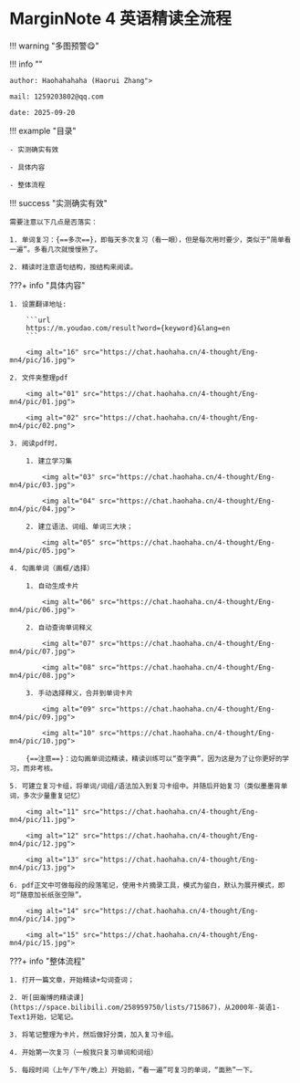 # MarginNote 4 英语精读全流程

!!! warning "多图预警😋"

!!! info ""
    
    author: Haohahahaha (Haorui Zhang">
    
    mail: 1259203802@qq.com

    date: 2025-09-20

!!! example "目录"

    - 实测确实有效
    
    - 具体内容
    
    - 整体流程

!!! success "实测确实有效"

    需要注意以下几点是否落实：

    1. 单词复习：{==多次==}，即每天多次复习（看一眼），但是每次用时要少，类似于“简单看一遍”。多看几次就慢慢熟了。
   
    2. 精读时注意语句结构，按结构来阅读。


???+ info "具体内容"

    1. 设置翻译地址: 
    
        ```url
        https://m.youdao.com/result?word={keyword}&lang=en
        ```
        
        <img alt="16" src="https://chat.haohaha.cn/4-thought/Eng-mn4/pic/16.jpg">

    2. 文件夹整理pdf
    
        <img alt="01" src="https://chat.haohaha.cn/4-thought/Eng-mn4/pic/01.jpg">
       
        <img alt="02" src="https://chat.haohaha.cn/4-thought/Eng-mn4/pic/02.png">
    
    3. 阅读pdf时，
       
        1. 建立学习集
        
            <img alt="03" src="https://chat.haohaha.cn/4-thought/Eng-mn4/pic/03.jpg">
            
            <img alt="04" src="https://chat.haohaha.cn/4-thought/Eng-mn4/pic/04.jpg">
            
        2. 建立语法、词组、单词三大块；
   
            <img alt="05" src="https://chat.haohaha.cn/4-thought/Eng-mn4/pic/05.jpg">
    
    4. 勾画单词（画框/选择）

        1. 自动生成卡片
        
            <img alt="06" src="https://chat.haohaha.cn/4-thought/Eng-mn4/pic/06.jpg">

        2. 自动查询单词释义
        
            <img alt="07" src="https://chat.haohaha.cn/4-thought/Eng-mn4/pic/07.jpg">

            <img alt="08" src="https://chat.haohaha.cn/4-thought/Eng-mn4/pic/08.jpg">
        
        3. 手动选择释义，合并到单词卡片
   
            <img alt="09" src="https://chat.haohaha.cn/4-thought/Eng-mn4/pic/09.jpg">

            <img alt="10" src="https://chat.haohaha.cn/4-thought/Eng-mn4/pic/10.jpg">
    
        {==注意==}：边勾画单词边精读，精读训练可以“查字典”，因为这是为了让你更好的学习，而非考核。
    
    5. 可建立复习卡组，将单词/词组/语法加入到复习卡组中。并随后开始复习（类似墨墨背单词，多次少量重复记忆）
    
        <img alt="11" src="https://chat.haohaha.cn/4-thought/Eng-mn4/pic/11.jpg">

        <img alt="12" src="https://chat.haohaha.cn/4-thought/Eng-mn4/pic/12.jpg">

        <img alt="13" src="https://chat.haohaha.cn/4-thought/Eng-mn4/pic/13.jpg">

    6. pdf正文中可做每段的段落笔记，使用卡片摘录工具，模式为留白，默认为展开模式，即可“随意加长纸张空隙”。

        <img alt="14" src="https://chat.haohaha.cn/4-thought/Eng-mn4/pic/14.jpg">

        <img alt="15" src="https://chat.haohaha.cn/4-thought/Eng-mn4/pic/15.jpg">
   
???+ info "整体流程"

    1. 打开一篇文章，开始精读+勾词查词；
    
    2. 听[田瀚博的精读课](https://space.bilibili.com/258959750/lists/715867)，从2000年-英语1-Text1开始，记笔记。
    
    3. 将笔记整理为卡片，然后做好分类，加入复习卡组。
    
    4. 开始第一次复习（一般我只复习单词和词组）
    
    5. 每段时间（上午/下午/晚上）开始前，“看一遍”可复习的单词，“面熟”一下。